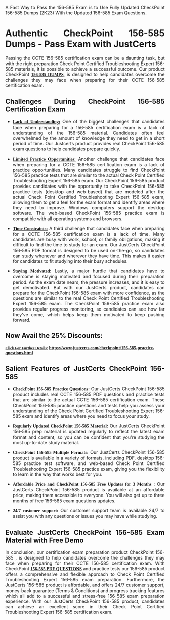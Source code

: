<p dir="auto" style="text-align: justify;">A Fast Way to Pass the 156-585 Exam is to Use Fully Updated CheckPoint 156-585 Dumps (2K23) With the Updated 156-585 Exam Questions.</p>

<h1 style="text-align: justify;"><strong>Authentic CheckPoint 156-585 Dumps - Pass Exam with JustCerts</strong></h1>

<p style="text-align: justify;">Passing the CCTE 156-585 certification exam can be a daunting task, but with the right preparation Check Point Certified Troubleshooting Expert 156-585 materials, it is possible to achieve a successful outcome. Our product CheckPoint <strong><a href="https://www.justcerts.com/checkpoint/156-585-practice-questions.html"><span style="font-family:Georgia,serif;"><u>156-585 DUMPS</u></span></a></strong>, is designed to help candidates overcome the challenges they may face when preparing for their CCTE 156-585 certification exam.</p>

<h2 style="text-align: justify;"><strong>Challenges During CheckPoint 156-585 Certification Exam</strong></h2>

<ul>
	<li style="text-align: justify;"><u><span style="font-family:Georgia,serif;"><strong>Lack of Understanding:</strong></span></u> One of the biggest challenges that candidates face when preparing for a 156-585 certification exam is a lack of understanding of the 156-585 material. Candidates often feel overwhelmed by the amount of knowledge they need to get in a short period of time. Our Justcerts product provides real CheckPoint 156-585 exam questions to help candidates prepare quickly.</li>
</ul>

<ul>
	<li style="text-align: justify;"><u><span style="font-family:Georgia,serif;"><strong>Limited Practice Opportunities:</strong></span></u> Another challenge that candidates face when preparing for a CCTE 156-585 certification exam is a lack of practice opportunities. Many candidates struggle to find CheckPoint 156-585 practice tests that are similar to the actual Check Point Certified Troubleshooting Expert 156-585 exam. Our CheckPoint 156-585 product provides candidates with the opportunity to take CheckPoint 156-585 practice tests (desktop and web-based) that are modeled after the actual Check Point Certified Troubleshooting Expert 156-585 exam, allowing them to get a feel for the exam format and identify areas where they need to improve. Windows computers support the desktop software. The web-based CheckPoint 156-585 practice exam is compatible with all operating systems and browsers.</li>
</ul>

<ul>
	<li style="text-align: justify;"><u><span style="font-family:Georgia,serif;"><strong>Time Constraints:</strong></span></u> A third challenge that candidates face when preparing for a CCTE 156-585 certification exam is a lack of time. Many candidates are busy with work, school, or family obligations, making it difficult to find the time to study for an exam. Our JustCerts CheckPoint 156-585 PDF format is designed to be used on-the-go, so candidates can study whenever and wherever they have time. This makes it easier for candidates to fit studying into their busy schedules.</li>
</ul>

<ul>
	<li style="text-align: justify;"><u><span style="font-family:Georgia,serif;"><strong>Staying Motivated:</strong></span></u> Lastly, a major hurdle that candidates have to overcome is staying motivated and focused during their preparation period. As the exam date nears, the pressure increases, and it is easy to get demotivated. But with our JustCerts product, candidates can prepare for the CheckPoint 156-585 exam with more confidence, as the questions are similar to the real Check Point Certified Troubleshooting Expert 156-585 exam. The CheckPoint 156-585 practice exam also provides regular progress monitoring, so candidates can see how far they've come, which helps keep them motivated to keep pushing forward.</li>
</ul>

<h2 style="text-align: justify;"><strong>Now Avail the 25% Discounts:</strong></h2>

<p><span style="font-size:12px;"><u><span style="font-family:Georgia,serif;"><strong>Click For Further Details:</strong></span></u></span><span style="font-size:14px;"><span style="font-family:Georgia,serif;"><strong> <a href="https://www.justcerts.com/checkpoint/156-585-practice-questions.html">https://www.justcerts.com/checkpoint/156-585-practice-questions.html</a></strong></span></span></p>

<h2 style="text-align: justify;"><strong>Salient Features of JustCerts CheckPoint 156-585</strong></h2>

<ul>
	<li style="text-align: justify;"><span style="font-family:Georgia,serif;"><strong>CheckPoint 156-585 Practice Questions:</strong></span> Our JustCerts CheckPoint 156-585 product includes real CCTE 156-585 PDF questions and practice tests that are similar to the actual CCTE 156-585 certification exam. These CheckPoint 156-585 practice questions and tests help you assess your understanding of the Check Point Certified Troubleshooting Expert 156-585 exam and identify areas where you need to focus your study.</li>
</ul>

<ul>
	<li style="text-align: justify;"><span style="font-family:Georgia,serif;"><strong>Regularly Updated CheckPoint 156-585 Material:</strong></span> Our JustCerts CheckPoint 156-585 prep material is updated regularly to reflect the latest exam format and content, so you can be confident that you're studying the most up-to-date study material.</li>
</ul>

<ul>
	<li style="text-align: justify;"><span style="font-family:Georgia,serif;"><strong>CheckPoint 156-585 Multiple Formats:</strong></span> Our JustCerts CheckPoint 156-585 product is available in a variety of formats, including PDF, desktop 156-585 practice test software, and web-based Check Point Certified Troubleshooting Expert 156-585 practice exam, giving you the flexibility to learn in the way that works best for you.</li>
</ul>

<ul>
	<li style="text-align: justify;"><span style="font-family:Georgia,serif;"><strong>Affordable Price and CheckPoint 156-585 Free Updates for 3 Months</strong></span> : Our JustCerts CheckPoint 156-585 product is available at an affordable price, making them accessible to everyone. You will also get up to three months of free 156-585 exam questions updates.</li>
</ul>

<ul>
	<li style="text-align: justify;"><span style="font-family:Georgia,serif;"><strong>24/7 customer support:</strong></span> Our customer support team is available 24/7 to assist you with any questions or issues you may have while studying.</li>
</ul>

<h2 style="text-align: justify;"><strong>Evaluate JustCerts CheckPoint 156-585 Exam Material with Free Demo</strong></h2>

<p style="text-align: justify;">In conclusion, our certification exam preparation product CheckPoint 156-585 , is designed to help candidates overcome the challenges they may face when preparing for their CCTE 156-585 certification exam. With CheckPoint <a href="https://www.justcerts.com/checkpoint/156-585-practice-questions.html"><u><strong><span style="font-family:Georgia,serif;">156-585 PDF QUESTIONS</span></strong></u></a> and practice tests our 156-585 product offers a comprehensive and flexible approach to Check Point Certified Troubleshooting Expert 156-585 exam preparation. Furthermore, the JustCerts 156-585 product is affordable, and offers 24/7 customer support, money-back guarantee (Terms & Conditions) and progress tracking features which all add to a successful and stress-free 156-585 exam preparation experience. With our JustCerts CheckPoint 156-585 product, candidates can achieve an excellent score in their Check Point Certified Troubleshooting Expert 156-585 certification exam.</p>
